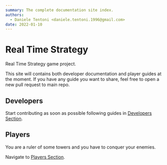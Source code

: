 ```yaml
---
summary: The complete documentation site index.
authors:
  - Daniele Tentoni <daniele.tentoni.1996@gmail.com>
date: 2022-01-10
---
```


# Real Time Strategy

Real Time Strategy game project.

This site will contains both developer documentation and player guides at the moment. If you have any guide you want to share, feel free to open a new pull request to main repo.

## Developers

Start contributing as soon as possible following guides in [Developers Section](developers/index.md).

## Players

You are a ruler of some towers and you have to conquer your enemies.

Navigate to [Players Section](players/index.md).
